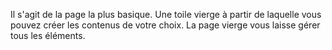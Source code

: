 ﻿Il s'agit de la page la plus basique. Une toile vierge à partir de laquelle vous pouvez créer les contenus de votre choix. La page vierge vous laisse gérer tous les éléments.
